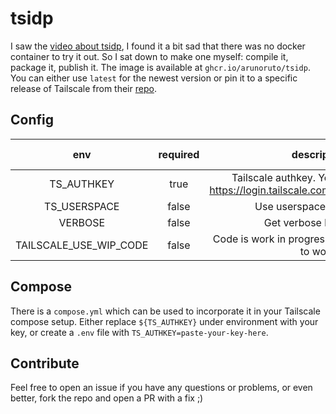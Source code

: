 # tsidp

I saw the [video about tsidp](https://www.youtube.com/watch?v=BdQ-Gz6bs3g),
I found it a bit sad that there was no docker container to try it out.
So I sat down to make one myself: compile it, package it, publish it.
The image is available at `ghcr.io/arunoruto/tsidp`.
You can either use `latest` for the newest version
or pin it to a specific release of Tailscale from their [repo](https://github.com/tailscale/tailscale).

## Config

|          env           | required |                                      description                                       | default value |
| :--------------------: | :------: | :------------------------------------------------------------------------------------: | :-----------: |
|       TS_AUTHKEY       |   true   | Tailscale authkey. You can get it from https://login.tailscale.com/admin/settings/keys |    <empty>    |
|      TS_USERSPACE      |  false   |                               Use userspace networking.                                |     false     |
|        VERBOSE         |  false   |                                Get verbose log output.                                 |     false     |
| TAILSCALE_USE_WIP_CODE |  false   |                Code is work in progress. Is needed for `tsidp` to work!                |       1       |

## Compose

There is a `compose.yml` which can be used to incorporate it in your Tailscale compose setup.
Either replace `${TS_AUTHKEY}` under environment with your key,
or create a `.env` file with `TS_AUTHKEY=paste-your-key-here`.

## Contribute

Feel free to open an issue if you have any questions or problems,
or even better, fork the repo and open a PR with a fix ;)
